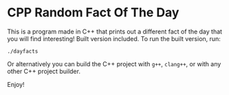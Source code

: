 # CPP Random Fact Of The Day
This is a program made in C++ that prints out a different fact of the day that you will find interesting! Built version included. To run the built version, run:
```
./dayfacts
```
Or alternatively you can build the C++ project with `g++`, `clang++`, or with any other C++ project builder.

Enjoy!
